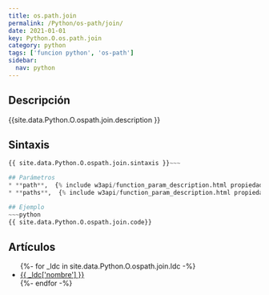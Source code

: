 ```yaml
---
title: os.path.join
permalink: /Python/os-path/join/
date: 2021-01-01
key: Python.O.os.path.join
category: python
tags: ['funcion python', 'os-path']
sidebar: 
  nav: python
---
```


## Descripción
{{site.data.Python.O.ospath.join.description }}

## Sintaxis
~~~python
{{ site.data.Python.O.ospath.join.sintaxis }}~~~

## Parámetros
* **path**,  {% include w3api/function_param_description.html propiedad=site.data.Python.O.os.path.join valor="path" %}
* **paths**,  {% include w3api/function_param_description.html propiedad=site.data.Python.O.os.path.join valor="paths" %}

## Ejemplo
~~~python
{{ site.data.Python.O.ospath.join.code}}
~~~

## Artículos
<ul>
{%- for _ldc in site.data.Python.O.ospath.join.ldc -%}
   <li>
       <a href="{{_ldc['url'] }}">{{ _ldc['nombre'] }}</a>
   </li>
{%- endfor -%}
</ul>
